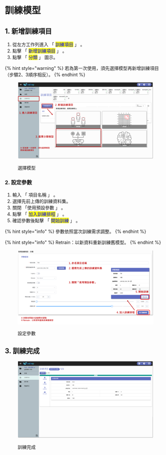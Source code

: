 # 訓練模型

## 1. 新增訓練項目

1. 從左方工作列進入 「 <mark style="color:blue;">訓練項目</mark> 」 。&#x20;
2. 點擊 「 <mark style="color:blue;">新增訓練項目</mark> 」 。&#x20;
3. 點擊 「 <mark style="color:blue;">分類</mark> 」 圖示。

{% hint style="warning" %}
若為第一次使用，須先選擇模型再新增訓練項目（步驟2、3順序相反）。
{% endhint %}

<figure><img src="../../../.gitbook/assets/image (82).png" alt=""><figcaption><p>選擇模型</p></figcaption></figure>

### 2. 設定參數

1. 輸入 「 項目名稱 」 。
2. 選擇先前上傳的訓練資料集。
3. 關閉 「使用預設參數 」 。
4. 點擊 「 <mark style="color:blue;">加入訓練排程</mark> 」 。&#x20;
5. 確認參數後點擊 「 <mark style="color:blue;">開始訓練</mark> 」 。

{% hint style="info" %}
參數依照當次訓練需求調整。
{% endhint %}

{% hint style="info" %}
Retrain：以新資料重新訓練舊模型。
{% endhint %}

<figure><img src="../../../.gitbook/assets/image (84).png" alt=""><figcaption><p>設定參數</p></figcaption></figure>

## 3. 訓練完成

<figure><img src="../../../.gitbook/assets/image (85).png" alt=""><figcaption><p>訓練完成</p></figcaption></figure>
